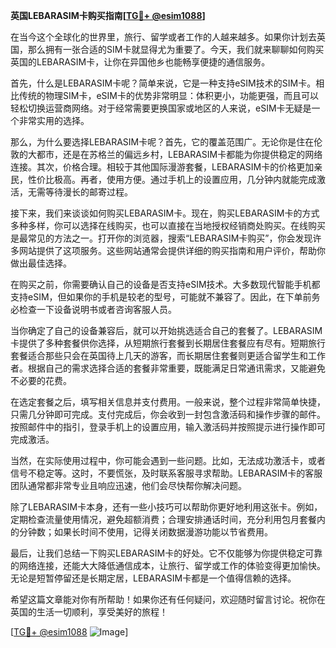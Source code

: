 **英国LEBARASIM卡购买指南[[TG💪+ @esim1088](https://t.me/s/esim1088)]**

在当今这个全球化的世界里，旅行、留学或者工作的人越来越多。如果你计划去英国，那么拥有一张合适的SIM卡就显得尤为重要了。今天，我们就来聊聊如何购买英国的LEBARASIM卡，让你在异国他乡也能畅享便捷的通信服务。

首先，什么是LEBARASIM卡呢？简单来说，它是一种支持eSIM技术的SIM卡。相比传统的物理SIM卡，eSIM卡的优势非常明显：体积更小，功能更强，而且可以轻松切换运营商网络。对于经常需要更换国家或地区的人来说，eSIM卡无疑是一个非常实用的选择。

那么，为什么要选择LEBARASIM卡呢？首先，它的覆盖范围广。无论你是住在伦敦的大都市，还是在苏格兰的偏远乡村，LEBARASIM卡都能为你提供稳定的网络连接。其次，价格合理。相较于其他国际漫游套餐，LEBARASIM卡的价格更加亲民，性价比极高。再者，使用方便。通过手机上的设置应用，几分钟内就能完成激活，无需等待漫长的邮寄过程。

接下来，我们来谈谈如何购买LEBARASIM卡。现在，购买LEBARASIM卡的方式多种多样，你可以选择在线购买，也可以直接在当地授权经销商处购买。在线购买是最常见的方法之一。打开你的浏览器，搜索“LEBARASIM卡购买”，你会发现许多网站提供了这项服务。这些网站通常会提供详细的购买指南和用户评价，帮助你做出最佳选择。

在购买之前，你需要确认自己的设备是否支持eSIM技术。大多数现代智能手机都支持eSIM，但如果你的手机是较老的型号，可能就不兼容了。因此，在下单前务必检查一下设备说明书或者咨询客服人员。

当你确定了自己的设备兼容后，就可以开始挑选适合自己的套餐了。LEBARASIM卡提供了多种套餐供你选择，从短期旅行套餐到长期居住套餐应有尽有。短期旅行套餐适合那些只会在英国待上几天的游客，而长期居住套餐则更适合留学生和工作者。根据自己的需求选择合适的套餐非常重要，既能满足日常通讯需求，又能避免不必要的花费。

在选定套餐之后，填写相关信息并支付费用。一般来说，整个过程非常简单快捷，只需几分钟即可完成。支付完成后，你会收到一封包含激活码和操作步骤的邮件。按照邮件中的指引，登录手机上的设置应用，输入激活码并按照提示进行操作即可完成激活。

当然，在实际使用过程中，你可能会遇到一些问题。比如，无法成功激活卡，或者信号不稳定等。这时，不要慌张，及时联系客服寻求帮助。LEBARASIM卡的客服团队通常都非常专业且响应迅速，他们会尽快帮你解决问题。

除了LEBARASIM卡本身，还有一些小技巧可以帮助你更好地利用这张卡。例如，定期检查流量使用情况，避免超额消费；合理安排通话时间，充分利用包月套餐内的分钟数；如果长时间不使用，记得关闭数据漫游功能以节省费用。

最后，让我们总结一下购买LEBARASIM卡的好处。它不仅能够为你提供稳定可靠的网络连接，还能大大降低通信成本，让旅行、留学或工作的体验变得更加愉快。无论是短暂停留还是长期定居，LEBARASIM卡都是一个值得信赖的选择。

希望这篇文章能对你有所帮助！如果你还有任何疑问，欢迎随时留言讨论。祝你在英国的生活一切顺利，享受美好的旅程！

[[TG💪+ @esim1088](https://t.me/s/esim1088) ![Image](https://i.postimg.cc/4NQfJmqS/Snipaste-2025-05-13-00-14-12.png)]